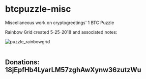 # btcpuzzle-misc
Miscellaneous work on cryptogreetings' 1 BTC Puzzle

Rainbow Grid created 5-25-2018 and associated notes:

<img src="https://image.ibb.co/b5GPgT/puzzle_rainbowgrid.png" alt="puzzle_rainbowgrid" border="0">

<br>
<br>
<h2>Donations: 18jEpfHb4LyarLM57zghAwXynw36zutzWu</h2>
